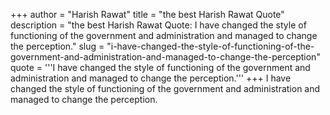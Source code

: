 +++
author = "Harish Rawat"
title = "the best Harish Rawat Quote"
description = "the best Harish Rawat Quote: I have changed the style of functioning of the government and administration and managed to change the perception."
slug = "i-have-changed-the-style-of-functioning-of-the-government-and-administration-and-managed-to-change-the-perception"
quote = '''I have changed the style of functioning of the government and administration and managed to change the perception.'''
+++
I have changed the style of functioning of the government and administration and managed to change the perception.
